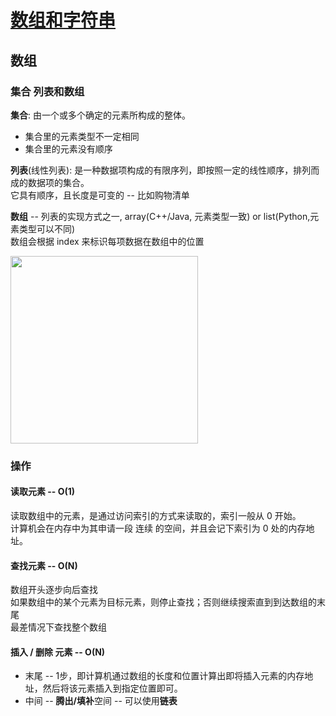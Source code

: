 # [数组和字符串](https://leetcode.cn/leetbook/detail/array-and-string/)

## 数组

### 集合 列表和数组
**集合**: 由一个或多个确定的元素所构成的整体。
* 集合里的元素类型不一定相同
* 集合里的元素没有顺序

**列表**(线性列表): 是一种数据项构成的有限序列，即按照一定的线性顺序，排列而成的数据项的集合。    
它具有顺序，且长度是可变的 -- 比如购物清单

**数组** -- 列表的实现方式之一, array(C++/Java, 元素类型一致) or list(Python,元素类型可以不同)   
数组会根据 index 来标识每项数据在数组中的位置

<img src="https://user-images.githubusercontent.com/56160038/168429198-d2b0a362-6dca-4e33-9382-fe438240529d.png" width="300" align=center />

### 操作
#### 读取元素 -- O(1)
读取数组中的元素，是通过访问索引的方式来读取的，索引一般从 0 开始。   
计算机会在内存中为其申请一段 连续 的空间，并且会记下索引为 0 处的内存地址。

#### 查找元素 -- O(N)
数组开头逐步向后查找   
如果数组中的某个元素为目标元素，则停止查找；否则继续搜索直到到达数组的末尾   
最差情况下查找整个数组

#### 插入 / 删除 元素 -- O(N)
* 末尾 -- 1步，即计算机通过数组的长度和位置计算出即将插入元素的内存地址，然后将该元素插入到指定位置即可。
* 中间 -- **腾出/填补**空间 -- 可以使用**链表**


